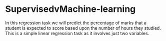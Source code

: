 # SupervisedvMachine-learning
In this regression task we will predict the percentage of marks that a student is expected to score based upon the number of hours they studied. This is a simple linear regression task as it involves just two variables. 
